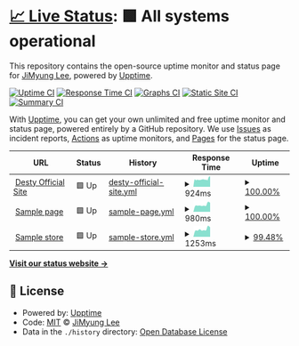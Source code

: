# [📈 Live Status](https://desty.github.io/uptown_funk): <!--live status--> **🟩 All systems operational**

This repository contains the open-source uptime monitor and status page for [JiMyung Lee](http://leejimyung.com), powered by [Upptime](https://github.com/upptime/upptime).

[![Uptime CI](https://github.com/desty/uptown_funk/workflows/Uptime%20CI/badge.svg)](https://github.com/upptime/upptime/actions?query=workflow%3A%22Uptime+CI%22)
[![Response Time CI](https://github.com/desty/uptown_funk/workflows/Response%20Time%20CI/badge.svg)](https://github.com/upptime/upptime/actions?query=workflow%3A%22Response+Time+CI%22)
[![Graphs CI](https://github.com/desty/uptown_funk/workflows/Graphs%20CI/badge.svg)](https://github.com/upptime/upptime/actions?query=workflow%3A%22Graphs+CI%22)
[![Static Site CI](https://github.com/desty/uptown_funk/workflows/Static%20Site%20CI/badge.svg)](https://github.com/upptime/upptime/actions?query=workflow%3A%22Static+Site+CI%22)
[![Summary CI](https://github.com/desty/uptown_funk/workflows/Summary%20CI/badge.svg)](https://github.com/upptime/upptime/actions?query=workflow%3A%22Summary+CI%22)

With [Upptime](https://upptime.js.org), you can get your own unlimited and free uptime monitor and status page, powered entirely by a GitHub repository. We use [Issues](https://github.com/desty/uptown_funk/issues) as incident reports, [Actions](https://github.com/desty/uptown_funk/actions) as uptime monitors, and [Pages](https://desty.github.io/uptown_funk) for the status page.

<!--start: status pages-->
<!-- This summary is generated by Upptime (https://github.com/upptime/upptime) -->
<!-- Do not edit this manually, your changes will be overwritten -->
<!-- prettier-ignore -->
| URL | Status | History | Response Time | Uptime |
| --- | ------ | ------- | ------------- | ------ |
| <img alt="" src="https://favicons.githubusercontent.com/www.desty.app" height="13"> [Desty Official Site](https://www.desty.app) | 🟩 Up | [desty-official-site.yml](https://github.com/giddens9527/uptown_funk/commits/master/history/desty-official-site.yml) | <details><summary><img alt="Response time graph" src="./graphs/desty-official-site/response-time-week.png" height="20"> 924ms</summary><br><a href="https://giddens9527.github.io/uptown_funk/history/desty-official-site"><img alt="Response time 924" src="https://img.shields.io/endpoint?url=https%3A%2F%2Fraw.githubusercontent.com%2Fgiddens9527%2Fuptown_funk%2Fmaster%2Fapi%2Fdesty-official-site%2Fresponse-time.json"></a><br><a href="https://giddens9527.github.io/uptown_funk/history/desty-official-site"><img alt="24-hour response time 1313" src="https://img.shields.io/endpoint?url=https%3A%2F%2Fraw.githubusercontent.com%2Fgiddens9527%2Fuptown_funk%2Fmaster%2Fapi%2Fdesty-official-site%2Fresponse-time-day.json"></a><br><a href="https://giddens9527.github.io/uptown_funk/history/desty-official-site"><img alt="7-day response time 924" src="https://img.shields.io/endpoint?url=https%3A%2F%2Fraw.githubusercontent.com%2Fgiddens9527%2Fuptown_funk%2Fmaster%2Fapi%2Fdesty-official-site%2Fresponse-time-week.json"></a><br><a href="https://giddens9527.github.io/uptown_funk/history/desty-official-site"><img alt="30-day response time 924" src="https://img.shields.io/endpoint?url=https%3A%2F%2Fraw.githubusercontent.com%2Fgiddens9527%2Fuptown_funk%2Fmaster%2Fapi%2Fdesty-official-site%2Fresponse-time-month.json"></a><br><a href="https://giddens9527.github.io/uptown_funk/history/desty-official-site"><img alt="1-year response time 924" src="https://img.shields.io/endpoint?url=https%3A%2F%2Fraw.githubusercontent.com%2Fgiddens9527%2Fuptown_funk%2Fmaster%2Fapi%2Fdesty-official-site%2Fresponse-time-year.json"></a></details> | <details><summary><a href="https://giddens9527.github.io/uptown_funk/history/desty-official-site">100.00%</a></summary><a href="https://giddens9527.github.io/uptown_funk/history/desty-official-site"><img alt="All-time uptime 100.00%" src="https://img.shields.io/endpoint?url=https%3A%2F%2Fraw.githubusercontent.com%2Fgiddens9527%2Fuptown_funk%2Fmaster%2Fapi%2Fdesty-official-site%2Fuptime.json"></a><br><a href="https://giddens9527.github.io/uptown_funk/history/desty-official-site"><img alt="24-hour uptime 100.00%" src="https://img.shields.io/endpoint?url=https%3A%2F%2Fraw.githubusercontent.com%2Fgiddens9527%2Fuptown_funk%2Fmaster%2Fapi%2Fdesty-official-site%2Fuptime-day.json"></a><br><a href="https://giddens9527.github.io/uptown_funk/history/desty-official-site"><img alt="7-day uptime 100.00%" src="https://img.shields.io/endpoint?url=https%3A%2F%2Fraw.githubusercontent.com%2Fgiddens9527%2Fuptown_funk%2Fmaster%2Fapi%2Fdesty-official-site%2Fuptime-week.json"></a><br><a href="https://giddens9527.github.io/uptown_funk/history/desty-official-site"><img alt="30-day uptime 100.00%" src="https://img.shields.io/endpoint?url=https%3A%2F%2Fraw.githubusercontent.com%2Fgiddens9527%2Fuptown_funk%2Fmaster%2Fapi%2Fdesty-official-site%2Fuptime-month.json"></a><br><a href="https://giddens9527.github.io/uptown_funk/history/desty-official-site"><img alt="1-year uptime 100.00%" src="https://img.shields.io/endpoint?url=https%3A%2F%2Fraw.githubusercontent.com%2Fgiddens9527%2Fuptown_funk%2Fmaster%2Fapi%2Fdesty-official-site%2Fuptime-year.json"></a></details>
| <img alt="" src="https://favicons.githubusercontent.com/desty.page" height="13"> [Sample page](https://desty.page/sneakershoot) | 🟩 Up | [sample-page.yml](https://github.com/giddens9527/uptown_funk/commits/master/history/sample-page.yml) | <details><summary><img alt="Response time graph" src="./graphs/sample-page/response-time-week.png" height="20"> 980ms</summary><br><a href="https://giddens9527.github.io/uptown_funk/history/sample-page"><img alt="Response time 980" src="https://img.shields.io/endpoint?url=https%3A%2F%2Fraw.githubusercontent.com%2Fgiddens9527%2Fuptown_funk%2Fmaster%2Fapi%2Fsample-page%2Fresponse-time.json"></a><br><a href="https://giddens9527.github.io/uptown_funk/history/sample-page"><img alt="24-hour response time 1283" src="https://img.shields.io/endpoint?url=https%3A%2F%2Fraw.githubusercontent.com%2Fgiddens9527%2Fuptown_funk%2Fmaster%2Fapi%2Fsample-page%2Fresponse-time-day.json"></a><br><a href="https://giddens9527.github.io/uptown_funk/history/sample-page"><img alt="7-day response time 980" src="https://img.shields.io/endpoint?url=https%3A%2F%2Fraw.githubusercontent.com%2Fgiddens9527%2Fuptown_funk%2Fmaster%2Fapi%2Fsample-page%2Fresponse-time-week.json"></a><br><a href="https://giddens9527.github.io/uptown_funk/history/sample-page"><img alt="30-day response time 980" src="https://img.shields.io/endpoint?url=https%3A%2F%2Fraw.githubusercontent.com%2Fgiddens9527%2Fuptown_funk%2Fmaster%2Fapi%2Fsample-page%2Fresponse-time-month.json"></a><br><a href="https://giddens9527.github.io/uptown_funk/history/sample-page"><img alt="1-year response time 980" src="https://img.shields.io/endpoint?url=https%3A%2F%2Fraw.githubusercontent.com%2Fgiddens9527%2Fuptown_funk%2Fmaster%2Fapi%2Fsample-page%2Fresponse-time-year.json"></a></details> | <details><summary><a href="https://giddens9527.github.io/uptown_funk/history/sample-page">100.00%</a></summary><a href="https://giddens9527.github.io/uptown_funk/history/sample-page"><img alt="All-time uptime 100.00%" src="https://img.shields.io/endpoint?url=https%3A%2F%2Fraw.githubusercontent.com%2Fgiddens9527%2Fuptown_funk%2Fmaster%2Fapi%2Fsample-page%2Fuptime.json"></a><br><a href="https://giddens9527.github.io/uptown_funk/history/sample-page"><img alt="24-hour uptime 100.00%" src="https://img.shields.io/endpoint?url=https%3A%2F%2Fraw.githubusercontent.com%2Fgiddens9527%2Fuptown_funk%2Fmaster%2Fapi%2Fsample-page%2Fuptime-day.json"></a><br><a href="https://giddens9527.github.io/uptown_funk/history/sample-page"><img alt="7-day uptime 100.00%" src="https://img.shields.io/endpoint?url=https%3A%2F%2Fraw.githubusercontent.com%2Fgiddens9527%2Fuptown_funk%2Fmaster%2Fapi%2Fsample-page%2Fuptime-week.json"></a><br><a href="https://giddens9527.github.io/uptown_funk/history/sample-page"><img alt="30-day uptime 100.00%" src="https://img.shields.io/endpoint?url=https%3A%2F%2Fraw.githubusercontent.com%2Fgiddens9527%2Fuptown_funk%2Fmaster%2Fapi%2Fsample-page%2Fuptime-month.json"></a><br><a href="https://giddens9527.github.io/uptown_funk/history/sample-page"><img alt="1-year uptime 100.00%" src="https://img.shields.io/endpoint?url=https%3A%2F%2Fraw.githubusercontent.com%2Fgiddens9527%2Fuptown_funk%2Fmaster%2Fapi%2Fsample-page%2Fuptime-year.json"></a></details>
| <img alt="" src="https://favicons.githubusercontent.com/desty.store" height="13"> [Sample store](https://desty.store/campcoffee) | 🟩 Up | [sample-store.yml](https://github.com/giddens9527/uptown_funk/commits/master/history/sample-store.yml) | <details><summary><img alt="Response time graph" src="./graphs/sample-store/response-time-week.png" height="20"> 1253ms</summary><br><a href="https://giddens9527.github.io/uptown_funk/history/sample-store"><img alt="Response time 1253" src="https://img.shields.io/endpoint?url=https%3A%2F%2Fraw.githubusercontent.com%2Fgiddens9527%2Fuptown_funk%2Fmaster%2Fapi%2Fsample-store%2Fresponse-time.json"></a><br><a href="https://giddens9527.github.io/uptown_funk/history/sample-store"><img alt="24-hour response time 1513" src="https://img.shields.io/endpoint?url=https%3A%2F%2Fraw.githubusercontent.com%2Fgiddens9527%2Fuptown_funk%2Fmaster%2Fapi%2Fsample-store%2Fresponse-time-day.json"></a><br><a href="https://giddens9527.github.io/uptown_funk/history/sample-store"><img alt="7-day response time 1253" src="https://img.shields.io/endpoint?url=https%3A%2F%2Fraw.githubusercontent.com%2Fgiddens9527%2Fuptown_funk%2Fmaster%2Fapi%2Fsample-store%2Fresponse-time-week.json"></a><br><a href="https://giddens9527.github.io/uptown_funk/history/sample-store"><img alt="30-day response time 1253" src="https://img.shields.io/endpoint?url=https%3A%2F%2Fraw.githubusercontent.com%2Fgiddens9527%2Fuptown_funk%2Fmaster%2Fapi%2Fsample-store%2Fresponse-time-month.json"></a><br><a href="https://giddens9527.github.io/uptown_funk/history/sample-store"><img alt="1-year response time 1253" src="https://img.shields.io/endpoint?url=https%3A%2F%2Fraw.githubusercontent.com%2Fgiddens9527%2Fuptown_funk%2Fmaster%2Fapi%2Fsample-store%2Fresponse-time-year.json"></a></details> | <details><summary><a href="https://giddens9527.github.io/uptown_funk/history/sample-store">99.48%</a></summary><a href="https://giddens9527.github.io/uptown_funk/history/sample-store"><img alt="All-time uptime 99.48%" src="https://img.shields.io/endpoint?url=https%3A%2F%2Fraw.githubusercontent.com%2Fgiddens9527%2Fuptown_funk%2Fmaster%2Fapi%2Fsample-store%2Fuptime.json"></a><br><a href="https://giddens9527.github.io/uptown_funk/history/sample-store"><img alt="24-hour uptime 98.20%" src="https://img.shields.io/endpoint?url=https%3A%2F%2Fraw.githubusercontent.com%2Fgiddens9527%2Fuptown_funk%2Fmaster%2Fapi%2Fsample-store%2Fuptime-day.json"></a><br><a href="https://giddens9527.github.io/uptown_funk/history/sample-store"><img alt="7-day uptime 99.48%" src="https://img.shields.io/endpoint?url=https%3A%2F%2Fraw.githubusercontent.com%2Fgiddens9527%2Fuptown_funk%2Fmaster%2Fapi%2Fsample-store%2Fuptime-week.json"></a><br><a href="https://giddens9527.github.io/uptown_funk/history/sample-store"><img alt="30-day uptime 99.48%" src="https://img.shields.io/endpoint?url=https%3A%2F%2Fraw.githubusercontent.com%2Fgiddens9527%2Fuptown_funk%2Fmaster%2Fapi%2Fsample-store%2Fuptime-month.json"></a><br><a href="https://giddens9527.github.io/uptown_funk/history/sample-store"><img alt="1-year uptime 99.48%" src="https://img.shields.io/endpoint?url=https%3A%2F%2Fraw.githubusercontent.com%2Fgiddens9527%2Fuptown_funk%2Fmaster%2Fapi%2Fsample-store%2Fuptime-year.json"></a></details>

<!--end: status pages-->

[**Visit our status website →**](https://desty.github.io/uptown_funk)

## 📄 License

- Powered by: [Upptime](https://github.com/upptime/upptime)
- Code: [MIT](./LICENSE) © [JiMyung Lee](http://leejimyung.com)
- Data in the `./history` directory: [Open Database License](https://opendatacommons.org/licenses/odbl/1-0/)
